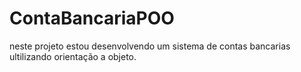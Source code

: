 # ContaBancariaPOO
neste projeto estou desenvolvendo um sistema de contas bancarias ultilizando orientação a objeto. 
